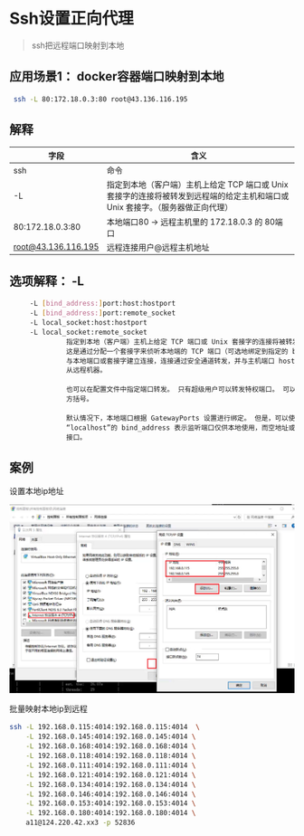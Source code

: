 # Ssh设置正向代理

> ssh把远程端口映射到本地

## 应用场景1： docker容器端口映射到本地

```bash
 ssh -L 80:172.18.0.3:80 root@43.136.116.195
```

## 解释

| 字段                | 含义                                                         |
| ------------------- | ------------------------------------------------------------ |
| ssh                 | 命令                                                         |
| -L                  | 指定到本地（客户端）主机上给定 TCP 端口或 Unix 套接字的连接将被转发到远程端的给定主机和端口或 Unix 套接字。（服务器做正向代理） |
| 80:172.18.0.3:80    | 本地端口80 -> 远程主机里的 172.18.0.3 的 80端口              |
| root@43.136.116.195 | 远程连接用户@远程主机地址                                    |

## 选项解释： -L

```bash
     -L [bind_address:]port:host:hostport
     -L [bind_address:]port:remote_socket
     -L local_socket:host:hostport
     -L local_socket:remote_socket
              指定到本地（客户端）主机上给定 TCP 端口或 Unix 套接字的连接将被转发到远程端的给定主机和端口或 Unix 套接字。
              这是通过分配一个套接字来侦听本地端的 TCP 端口（可选地绑定到指定的 bind_address）或 Unix 套接字来实现的。 每当连接是
              与本地端口或套接字建立连接，连接通过安全通道转发，并与主机端口 hostport 或 Unix 套接字 remote_socket 建立连接，
              从远程机器。

              也可以在配置文件中指定端口转发。 只有超级用户可以转发特权端口。 可以通过将地址包含在
              方括号。

              默认情况下，本地端口根据 GatewayPorts 设置进行绑定。 但是，可以使用显式 bind_address 将连接绑定到特定地址。 这
              “localhost”的 bind_address 表示监听端口仅供本地使用，而空地址或“*”表示端口应可用于所有
              接口。
```

## 案例

设置本地ip地址

![image-20240329174533227](Ssh设置正向代理.assets/image-20240329174533227.png)

批量映射本地ip到远程

```bash
ssh -L 192.168.0.115:4014:192.168.0.115:4014  \
	-L 192.168.0.145:4014:192.168.0.145:4014 \
	-L 192.168.0.168:4014:192.168.0.168:4014 \
	-L 192.168.0.118:4014:192.168.0.118:4014 \
	-L 192.168.0.111:4014:192.168.0.111:4014 \
	-L 192.168.0.121:4014:192.168.0.121:4014 \
	-L 192.168.0.134:4014:192.168.0.134:4014 \
	-L 192.168.0.146:4014:192.168.0.146:4014 \
	-L 192.168.0.153:4014:192.168.0.153:4014 \
	-L 192.168.0.180:4014:192.168.0.180:4014 \
	a11@124.220.42.xx3 -p 52836
```

